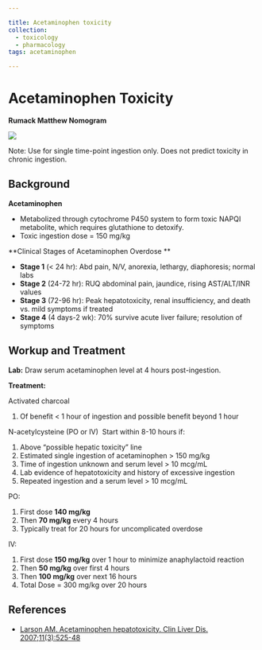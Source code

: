 ```yaml
---

title: Acetaminophen toxicity
collection:
  - toxicology
  - pharmacology
tags: acetaminophen

---
```


# Acetaminophen Toxicity

**Rumack Matthew Nomogram**

![](https://d2p53dh3qxfm0x.cloudfront.net/uploads/img/1jx/5/m/ea1f158e-ed08-5a64-93c4-de0bbe826313/640.png)

Note: Use for single time-point ingestion only. Does not predict toxicity in chronic ingestion.

## Background

**Acetaminophen**

-   Metabolized through cytochrome P450 system to form toxic NAPQI metabolite, which requires glutathione to detoxify.
-   Toxic ingestion dose = 150 mg/kg 

**Clinical Stages of Acetaminophen Overdose
**
-   **Stage 1** (&lt; 24 hr): Abd pain, N/V, anorexia, lethargy, diaphoresis; normal labs
-   **Stage 2** (24-72 hr): RUQ abdominal pain, jaundice, rising AST/ALT/INR values 
-   **Stage 3** (72-96 hr): Peak hepatotoxicity, renal insufficiency, and death vs. mild symptoms if treated
-   **Stage 4** (4 days-2 wk): 70% survive acute liver failure; resolution of symptoms

## Workup and Treatment

**Lab:** Draw serum acetaminophen level at 4 hours post-ingestion. 

**Treatment:**

Activated charcoal 
1.  Of benefit &lt; 1 hour of ingestion and possible benefit beyond 1 hour

N-acetylcysteine (PO or IV) 
Start within 8-10 hours if:
1.  Above “possible hepatic toxicity” line
2.  Estimated single ingestion of acetaminophen &gt; 150 mg/kg
3.  Time of ingestion unknown and serum level &gt; 10 mcg/mL
4.  Lab evidence of hepatotoxicity and history of excessive ingestion 
5.  Repeated ingestion and a serum level &gt; 10 mcg/mL

PO: 
1.  First dose **140 mg/kg** 
2.  Then **70 mg/kg** every 4 hours 
3.  Typically treat for 20 hours for uncomplicated overdose

IV: 
1.  First dose **150 mg/kg** over 1 hour to minimize anaphylactoid reaction
2.  Then **50 mg/kg** over first 4 hours
3.  Then **100 mg/kg** over next 16 hours
4.  Total Dose = 300 mg/kg over 20 hours

## References

-   [Larson AM. Acetaminophen hepatotoxicity. Clin Liver Dis. 2007;11(3):525-48](https://www.ncbi.nlm.nih.gov/pubmed/?term=17723918)
